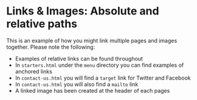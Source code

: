 Links & Images: Absolute and relative paths
===========================================

This is an example of how you might link multiple pages and images
together. Please note the following:

* Examples of relative links can be found throughout
* In `starters.html` under the `menu` directory you can find examples
  of anchored links
* In `contact-us.html` you will find a `target` link for Twitter and
  Facebook
* In `contact-us.html` you will also find a `mailto` link
* A linked image has been created at the header of each pages

